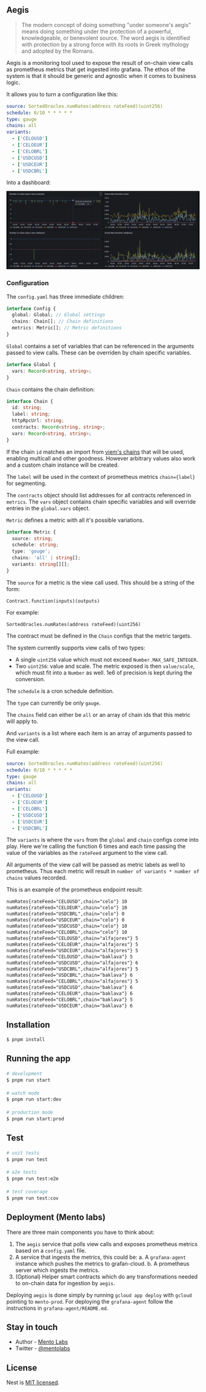 ## Aegis

> The modern concept of doing something "under someone's aegis" means doing something under the protection of a powerful, knowledgeable, or benevolent source. The word aegis is identified with protection by a strong force with its roots in Greek mythology and adopted by the Romans.

Aegis is a monitoring tool used to expose the result of on-chain view calls as prometheus metrics that get ingested into grafana.
The ethos of the system is that it should be generic and agnostic when it comes to business logic.

It allows you to turn a configuration like this:

```yaml
source: SortedOracles.numRates(address rateFeed)(uint256)
schedule: 0/10 * * * * *
type: gauge
chains: all
variants:
  - ['CELOUSD']
  - ['CELOEUR']
  - ['CELOBRL']
  - ['USDCUSD']
  - ['USDCEUR']
  - ['USDCBRL']
```

Into a dashboard:

![grafana screenshot](./docs/aegis-dashboard.png)

### Configuration

The `config.yaml` has three immediate children:

```typescript
interface Config {
  global: Global; // Global settings
  chains: Chain[]; // Chain definitions
  metrics: Metric[]; // Metric definitions
}
```

`Global` contains a set of variables that can be referenced in the arguments passed to view calls. These can be overriden by chain specific variables.

```typescript
interface Global {
  vars: Record<string, string>;
}
```

`Chain` contains the chain definition:

```typescript
interface Chain {
  id: string;
  label: string;
  httpRpcUrl: string;
  contracts: Record<string, string>;
  vars: Record<string, string>;
}
```

If the chain `id` matches an import from [viem's chains](https://viem.sh/docs/clients/chains.html) that will be used, enabling multicall and other goodness.
However arbitrary values also work and a custom chain instance will be created.

The `label` will be used in the context of prometheus metrics `chain={label}` for segmenting.

The `contracts` object should list addresses for all contracts referenced in `metrics`.
The `vars` object contains chain specific variables and will override entries in the `global.vars` object.

`Metric` defines a metric with all it's possible variations.

```typescript
interface Metric {
  source: string;
  schedule: string;
  type: 'gouge';
  chains: 'all' | string[];
  variants: string[][];
}
```

The `source` for a metric is the view call used. This should be a string of the form:

```
Contract.function(inputs)(outputs)
```

For example:

```
SortedOracles.numRates(address rateFeed)(uint256)
```

The contract must be defined in the `Chain` configs that the metric targets.

The system currently supports view calls of two types:

- A single `uint256` value which must not exceed `Number.MAX_SAFE_INTEGER`.
- Two `uint256`: value and scale. The metric exposed is then `value/scale`, which must fit into a `Number` as well. 1e6 of precision is kept during the conversion.

The `schedule` is a cron schedule definition.

The `type` can currently be only `gauge`.

The `chains` field can either be `all` or an array of chain ids that this metric will apply to.

And `variants` is a list where each item is an array of arguments passed to the view call.

Full example:

```yaml
source: SortedOracles.numRates(address rateFeed)(uint256)
schedule: 0/10 * * * * *
type: gauge
chains: all
variants:
  - ['CELOUSD']
  - ['CELOEUR']
  - ['CELOBRL']
  - ['USDCUSD']
  - ['USDCEUR']
  - ['USDCBRL']
```

The `variants` is where the `vars` from the `global` and `chain` configs come into play.
Here we're calling the function 6 times and each time passing the value of the variables as the `rateFeed` argument to the view call.

All arguments of the view call will be passed as metric labels as well to prometheus.
Thus each metric will result in `number of variants * number of chains` values recorded.

This is an example of the prometheus endpoint result:

```
numRates{rateFeed="CELOUSD",chain="celo"} 10
numRates{rateFeed="CELOEUR",chain="celo"} 10
numRates{rateFeed="USDCBRL",chain="celo"} 0
numRates{rateFeed="USDCEUR",chain="celo"} 0
numRates{rateFeed="USDCUSD",chain="celo"} 10
numRates{rateFeed="CELOBRL",chain="celo"} 10
numRates{rateFeed="CELOUSD",chain="alfajores"} 5
numRates{rateFeed="CELOEUR",chain="alfajores"} 5
numRates{rateFeed="USDCEUR",chain="alfajores"} 5
numRates{rateFeed="CELOUSD",chain="baklava"} 5
numRates{rateFeed="USDCUSD",chain="alfajores"} 6
numRates{rateFeed="USDCBRL",chain="alfajores"} 5
numRates{rateFeed="USDCBRL",chain="baklava"} 6
numRates{rateFeed="CELOBRL",chain="alfajores"} 5
numRates{rateFeed="USDCUSD",chain="baklava"} 6
numRates{rateFeed="CELOEUR",chain="baklava"} 6
numRates{rateFeed="CELOBRL",chain="baklava"} 5
numRates{rateFeed="USDCEUR",chain="baklava"} 6
```

## Installation

```bash
$ pnpm install
```

## Running the app

```bash
# development
$ pnpm run start

# watch mode
$ pnpm run start:dev

# production mode
$ pnpm run start:prod
```

## Test

```bash
# unit tests
$ pnpm run test

# e2e tests
$ pnpm run test:e2e

# test coverage
$ pnpm run test:cov
```

## Deployment (Mento labs)

There are three main components you have to think about:

1. The `aegis` service that polls view calls and exposes prometheus metrics based on a `config.yaml` file.
2. A service that ingests the metrics, this could be:
   a. A `grafana-agent` instance which pushes the metrics to grafan-cloud.
   b. A prometheus server which ingests the metrics.
3. (Optional) Helper smart contracts which do any transformations needed to on-chain data for ingestion by `aegis`.

Deploying `aegis` is done simply by running `gcloud app deploy` with `gcloud` pointing to `mento-prod`.
For deploying the `grafana-agent` follow the instructions in `grafana-agent/README.md`.

## Stay in touch

- Author - [Mento Labs](https://mentolabs.xyz)
- Twitter - [@mentolabs](https://twitter.com/mentolabs)

## License

Nest is [MIT licensed](LICENSE).
